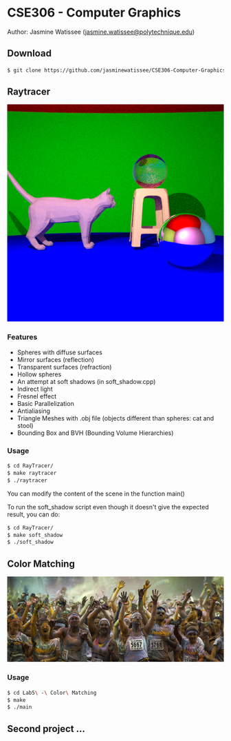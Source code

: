 # CSE306 - Computer Graphics

Author: Jasmine Watissee (jasmine.watissee@polytechnique.edu)

## Download

```sh
$ git clone https://github.com/jasminewatissee/CSE306-Computer-Graphics.git
```

## Raytracer

![Final Image](RayTracer/images/image.png)

### Features
- Spheres with diffuse surfaces
- Mirror surfaces (reflection)
- Transparent surfaces (refraction)
- Hollow spheres
- An attempt at soft shadows (in soft_shadow.cpp)
- Indirect light
- Fresnel effect
- Basic Parallelization
- Antialiasing
- Triangle Meshes with .obj file (objects different than spheres: cat and stool)
- Bounding Box and BVH (Bounding Volume Hierarchies)

### Usage

```sh
$ cd RayTracer/
$ make raytracer
$ ./raytracer
```

You can modify the content of the scene in the function main() 

To run the soft_shadow script even though it doesn't give the expected result, you can do:

```sh
$ cd RayTracer/
$ make soft_shadow
$ ./soft_shadow
```

## Color Matching

![Final Image](Lab5%20-%20Color%20Matching/image_color_matched.png)

### Usage

```sh
$ cd Lab5\ -\ Color\ Matching
$ make
$ ./main
```

## Second project ...
